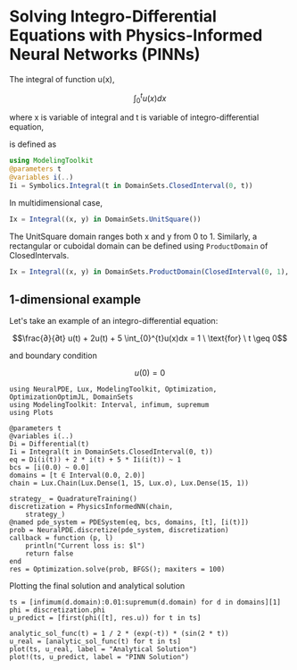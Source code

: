 # Solving Integro-Differential Equations with Physics-Informed Neural Networks (PINNs)

The integral of function u(x),

```math
\int_{0}^{t}u(x)dx
```

where x is variable of integral and t is variable of integro-differential equation,

is defined as

```julia
using ModelingToolkit
@parameters t
@variables i(..)
Ii = Symbolics.Integral(t in DomainSets.ClosedInterval(0, t))
```

In multidimensional case,

```julia
Ix = Integral((x, y) in DomainSets.UnitSquare())
```

The UnitSquare domain ranges both x and y from 0 to 1.
Similarly, a rectangular or cuboidal domain can be defined using `ProductDomain` of ClosedIntervals.

```julia
Ix = Integral((x, y) in DomainSets.ProductDomain(ClosedInterval(0, 1), ClosedInterval(0, x)))
```

## 1-dimensional example

Let's take an example of an integro-differential equation:

```math
\frac{∂}{∂t} u(t)  + 2u(t) + 5 \int_{0}^{t}u(x)dx = 1 \ \text{for} \ t \geq 0
```

and boundary condition

```math
u(0) = 0
```

```@example integro
using NeuralPDE, Lux, ModelingToolkit, Optimization, OptimizationOptimJL, DomainSets
using ModelingToolkit: Interval, infimum, supremum
using Plots

@parameters t
@variables i(..)
Di = Differential(t)
Ii = Integral(t in DomainSets.ClosedInterval(0, t))
eq = Di(i(t)) + 2 * i(t) + 5 * Ii(i(t)) ~ 1
bcs = [i(0.0) ~ 0.0]
domains = [t ∈ Interval(0.0, 2.0)]
chain = Lux.Chain(Lux.Dense(1, 15, Lux.σ), Lux.Dense(15, 1))

strategy_ = QuadratureTraining()
discretization = PhysicsInformedNN(chain,
    strategy_)
@named pde_system = PDESystem(eq, bcs, domains, [t], [i(t)])
prob = NeuralPDE.discretize(pde_system, discretization)
callback = function (p, l)
    println("Current loss is: $l")
    return false
end
res = Optimization.solve(prob, BFGS(); maxiters = 100)
```

Plotting the final solution and analytical solution

```@example integro
ts = [infimum(d.domain):0.01:supremum(d.domain) for d in domains][1]
phi = discretization.phi
u_predict = [first(phi([t], res.u)) for t in ts]

analytic_sol_func(t) = 1 / 2 * (exp(-t)) * (sin(2 * t))
u_real = [analytic_sol_func(t) for t in ts]
plot(ts, u_real, label = "Analytical Solution")
plot!(ts, u_predict, label = "PINN Solution")
```

